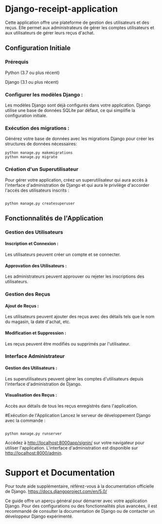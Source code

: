 # Django-receipt-application
 Cette application offre une plateforme de gestion des utilisateurs et des reçus. Elle permet aux administrateurs de gérer les comptes utilisateurs et aux utilisateurs de gérer leurs reçus d'achat.

 ## Configuration Initiale
 ### Prérequis
Python (3.7 ou plus récent)

Django (3.1 ou plus récent)

### Configurer les modèles Django :
Les modèles Django sont déjà configurés dans votre application. Django utilise une base de données SQLite par défaut, ce qui simplifie la configuration initiale.

### Exécution des migrations :
Générez votre base de données avec les migrations Django pour créer les structures de données nécessaires:
```shell
python manage.py makemigrations
python manage.py migrate
```
### Création d'un Superutilisateur
Pour gérer votre application, créez un superutilisateur qui aura accès à l'interface d'administration de Django et qui aura le privilège d'accorder l'accés des utilisateurs inscrits :
```shell

python manage.py createsuperuser
```
## Fonctionnalités de l'Application
### Gestion des Utilisateurs
#### Inscription et Connexion : 
Les utilisateurs peuvent créer un compte et se connecter.
#### Approvation des Utilisateurs : 
Les administrateurs peuvent approuver ou rejeter les inscriptions des utilisateurs.
### Gestion des Reçus
#### Ajout de Reçus : 
Les utilisateurs peuvent ajouter des reçus avec des détails tels que le nom du magasin, la date d'achat, etc.
#### Modification et Suppression :
Les reçus peuvent être modifiés ou supprimés par l'utilisateur.
### Interface Administrateur
#### Gestion des Utilisateurs : 
Les superutilisateurs peuvent gérer les comptes d'utilisateurs depuis l'interface d'administration de Django.
#### Visualisation des Reçus : 
Accès aux détails de tous les reçus enregistrés dans l'application.

#Exécution de l'Application
Lancez le serveur de développement Django avec la commande :
```shell

python manage.py runserver
```

Accédez à <http://localhost:8000app/signin/> sur votre navigateur pour utiliser l'application. L'interface d'administration est disponible sur <http://localhost:8000/admin>. 

# Support et Documentation
Pour toute aide supplémentaire, référez-vous à la documentation officielle de Django.  <https://docs.djangoproject.com/en/5.0/>

Ce guide offre un aperçu général pour démarrer avec votre application Django. Pour des configurations ou des fonctionnalités plus avancées, il est recommandé de consulter la documentation de Django ou de contacter un développeur Django expérimenté.






